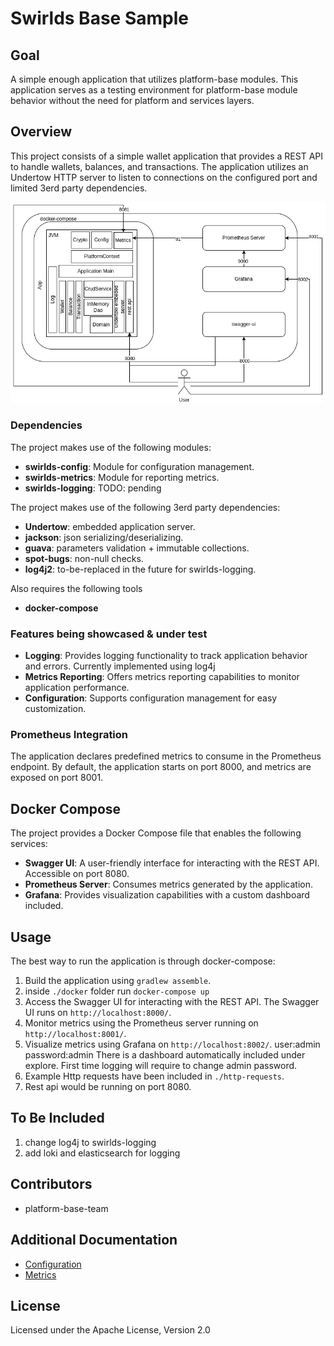 # Swirlds Base Sample

## Goal

A simple enough application that utilizes platform-base modules. This application serves as a testing environment for platform-base module behavior without the need for platform and services layers.

## Overview

This project consists of a simple wallet application that provides a REST API to handle wallets, balances, and transactions. The application utilizes an Undertow HTTP server to listen to connections on the configured port and limited 3erd party dependencies.

![base-sample.drawio.png](.%2Fdoc%2Fbase-sample.drawio.png)
### Dependencies

The project makes use of the following modules:

- **swirlds-config**: Module for configuration management.
- **swirlds-metrics**: Module for reporting metrics.
- **swirlds-logging**: TODO: pending

The project makes use of the following 3erd party dependencies:
- **Undertow**: embedded application server.
- **jackson**: json serializing/deserializing.
- **guava**: parameters validation + immutable collections.
- **spot-bugs**: non-null checks.
- **log4j2**: to-be-replaced in the future for swirlds-logging.

Also requires the following tools
- **docker-compose**

### Features being showcased & under test

- **Logging**: Provides logging functionality to track application behavior and errors. Currently implemented using log4j
- **Metrics Reporting**: Offers metrics reporting capabilities to monitor application performance.
- **Configuration**: Supports configuration management for easy customization.

### Prometheus Integration

The application declares predefined metrics to consume in the Prometheus endpoint. By default, the application starts on port 8000, and metrics are exposed on port 8001.

## Docker Compose

The project provides a Docker Compose file that enables the following services:

- **Swagger UI**: A user-friendly interface for interacting with the REST API. Accessible on port 8080.
- **Prometheus Server**: Consumes metrics generated by the application.
- **Grafana**: Provides visualization capabilities with a custom dashboard included.

## Usage

The best way to run the application is through docker-compose:
1. Build the application using `gradlew assemble`.
2. inside `./docker` folder run `docker-compose up`
3. Access the Swagger UI for interacting with the REST API. The Swagger UI runs on `http://localhost:8000/`.
4. Monitor metrics using the Prometheus server running on `http://localhost:8001/`.
5. Visualize metrics using Grafana on `http://localhost:8002/`.
 user:admin password:admin
 There is a dashboard automatically included under explore.
 First time logging will require to change admin password.
6. Example Http requests have been included in `./http-requests`.
7. Rest api would be running on port 8080.


## To Be Included

1. change log4j to swirlds-logging
2. add loki and elasticsearch for logging

## Contributors

- platform-base-team

## Additional Documentation
- [Configuration](./base/configuration/configuration.md)
- [Metrics](./base/metrics/metrics.md)

## License

Licensed under the Apache License, Version 2.0
